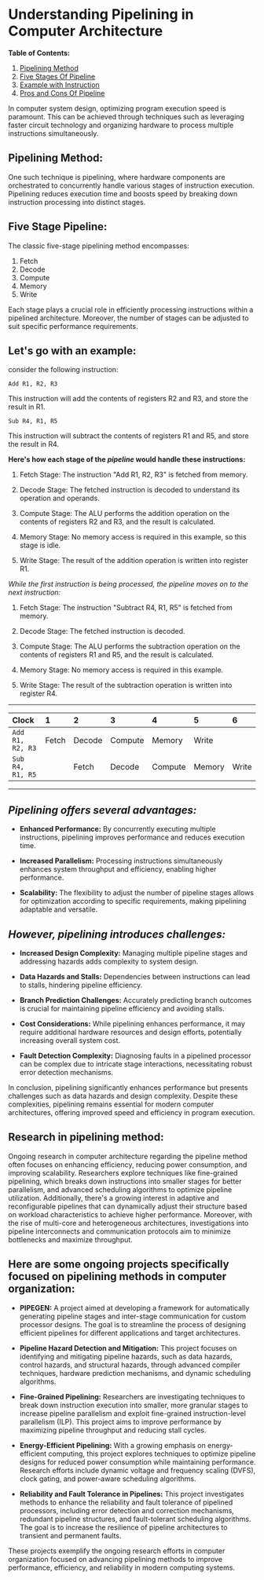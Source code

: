 # Understanding Pipelining in Computer Architecture

**Table of Contents:**
1. [Pipelining Method](#pipelining-method)
1. [Five Stages Of Pipeline](#Five-Stage-Pipeline)
1. [Example with Instruction](#lets-go-with-an-example)
1. [Pros and Cons Of Pipeline](#pipelining-offers-several-advantages)

In computer system design, optimizing program execution speed is paramount. This can be achieved through techniques such as leveraging faster circuit technology and organizing hardware to process multiple instructions simultaneously.

## Pipelining Method:

One such technique is pipelining, where hardware components are orchestrated to concurrently handle various stages of instruction execution. Pipelining reduces execution time and boosts speed by breaking down instruction processing into distinct stages.

## Five Stage Pipeline:

The classic five-stage pipelining method encompasses:
1. Fetch
2. Decode
3. Compute
4. Memory 
5. Write

Each stage plays a crucial role in efficiently processing instructions within a pipelined architecture. Moreover, the number of stages can be adjusted to suit specific performance requirements.

## Let's go with an example:

consider the following instruction:

` Add R1, R2, R3 `

This instruction will add the contents of registers R2 and R3, and store the result in R1.

` Sub R4, R1, R5 `

This instruction will subtract the contents of registers R1 and R5, and store the result in R4.

**Here's how each stage of the *pipeline* would handle these instructions:**

1. Fetch Stage: The instruction "Add R1, R2, R3" is fetched from memory.

2. Decode Stage: The fetched instruction is decoded to understand its operation and operands.

3. Compute Stage: The ALU performs the addition operation on the contents of registers R2 and R3, and the result is calculated.

4. Memory Stage: No memory access is required in this example, so this stage is idle.

5. Write Stage: The result of the addition operation is written into register R1.

*While the first instruction is being processed, the pipeline moves on to the next instruction:*

1. Fetch Stage: The instruction "Subtract R4, R1, R5" is fetched from memory.

2. Decode Stage: The fetched instruction is decoded.

3. Compute Stage: The ALU performs the subtraction operation on the contents of registers R1 and R5, and the result is calculated.

4. Memory Stage: No memory access is required in this example.

5. Write Stage: The result of the subtraction operation is written into register R4.

---

| Clock | 1 | 2 | 3 | 4 | 5 | 6 |
| :------ | :------ | :------ | :------ | :------ | :------ | :------ |
| `Add R1, R2, R3` | Fetch | Decode | Compute | Memory | Write |
| `Sub R4, R1, R5` |       | Fetch | Decode | Compute | Memory | Write |

---

## *Pipelining offers several advantages:*

- **Enhanced Performance:** By concurrently executing multiple instructions, pipelining improves performance and reduces execution time.

- **Increased Parallelism:** Processing instructions simultaneously enhances system throughput and efficiency, enabling higher performance.

- **Scalability:** The flexibility to adjust the number of pipeline stages allows for optimization according to specific requirements, making pipelining adaptable and versatile.

## *However, pipelining introduces challenges:*

- **Increased Design Complexity:** Managing multiple pipeline stages and addressing hazards adds complexity to system design.

- **Data Hazards and Stalls:** Dependencies between instructions can lead to stalls, hindering pipeline efficiency.

- **Branch Prediction Challenges:** Accurately predicting branch outcomes is crucial for maintaining pipeline efficiency and avoiding stalls.

- **Cost Considerations:** While pipelining enhances performance, it may require additional hardware resources and design efforts, potentially increasing overall system cost.

- **Fault Detection Complexity:** Diagnosing faults in a pipelined processor can be complex due to intricate stage interactions, necessitating robust error detection mechanisms.


In conclusion, pipelining significantly enhances performance but presents challenges such as data hazards and design complexity. Despite these complexities, pipelining remains essential for modern computer architectures, offering improved speed and efficiency in program execution.

## Research in pipelining method:
Ongoing research in computer architecture regarding the pipeline method often focuses on enhancing efficiency, reducing power consumption, and improving scalability. Researchers explore techniques like fine-grained pipelining, which breaks down instructions into smaller stages for better parallelism, and advanced scheduling algorithms to optimize pipeline utilization. Additionally, there's a growing interest in adaptive and reconfigurable pipelines that can dynamically adjust their structure based on workload characteristics to achieve higher performance. Moreover, with the rise of multi-core and heterogeneous architectures, investigations into pipeline interconnects and communication protocols aim to minimize bottlenecks and maximize throughput.

## Here are some ongoing projects specifically focused on pipelining methods in computer organization:

- **PIPEGEN:** A project aimed at developing a framework for automatically generating pipeline stages and inter-stage communication for custom processor designs. The goal is to streamline the process of designing efficient pipelines for different applications and target architectures.

- **Pipeline Hazard Detection and Mitigation:** This project focuses on identifying and mitigating pipeline hazards, such as data hazards, control hazards, and structural hazards, through advanced compiler techniques, hardware prediction mechanisms, and dynamic scheduling algorithms.

- **Fine-Grained Pipelining:** Researchers are investigating techniques to break down instruction execution into smaller, more granular stages to increase pipeline parallelism and exploit fine-grained instruction-level parallelism (ILP). This project aims to improve performance by maximizing pipeline throughput and reducing stall cycles.

- **Energy-Efficient Pipelining:** With a growing emphasis on energy-efficient computing, this project explores techniques to optimize pipeline designs for reduced power consumption while maintaining performance. Research efforts include dynamic voltage and frequency scaling (DVFS), clock gating, and power-aware scheduling algorithms.

- **Reliability and Fault Tolerance in Pipelines:** This project investigates methods to enhance the reliability and fault tolerance of pipelined processors, including error detection and correction mechanisms, redundant pipeline structures, and fault-tolerant scheduling algorithms. The goal is to increase the resilience of pipeline architectures to transient and permanent faults.

These projects exemplify the ongoing research efforts in computer organization focused on advancing pipelining methods to improve performance, efficiency, and reliability in modern computing systems.





